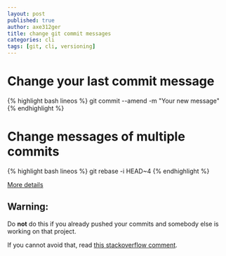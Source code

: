 ```yaml
---
layout: post
published: true
author: axe312ger
title: change git commit messages
categories: cli
tags: [git, cli, versioning]
---
```



# Change your last commit message
{% highlight bash lineos %}
	git commit --amend -m "Your new message"
{% endhighlight %}

# Change messages of multiple commits

{% highlight bash lineos %}
	git rebase -i HEAD~4
{% endhighlight %}

[More details](http://gitready.com/advanced/2009/02/10/squashing-commits-with-rebase.html)

## Warning:

Do **not** do this if you already pushed your commits and somebody else is working on that project.

If you cannot avoid that, read [this stackoverflow comment](http://stackoverflow.com/questions/4084868/how-do-i-recover-resynchronise-after-someone-pushes-a-rebase-or-a-reset-to-a-pub/4084870#4084870).

